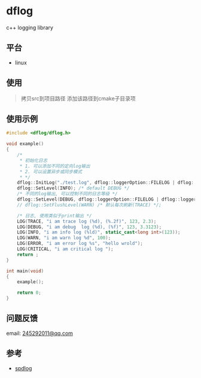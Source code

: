 # dflog
c++ logging library


## 平台
- linux

## 使用
> 拷贝src到项目路径
> 添加该路径到cmake子目录项


## 使用示例
```cpp
#include <dflog/dflog.h>

void example()
{
	/*
	 * 初始化日志
	 * 1. 可以添加不同的定向log输出
	 * 2. 可以设置异步或同步模式
	 * */
	dflog::InitLog("./test.log", dflog::loggerOption::FILELOG | dflog::loggerOption::CONSOLE,dflog::Method::SYNC);
	dflog::SetLevel(INFO); /* default DEBUG */
	/* 不同的log输出, 可以控制不同的日志等级 */
	dflog::SetLevel(DEBUG, dflog::loggerOption::FILELOG | dflog::loggerOption::CONSOLE); /* 默认所有日志等级改动 */;
	// dflog::SetFlushLevel(WARN) /* 默认每次刷新(TRACE) */;

	/* 日志, 使用类似于print输出 */
	LOG(TRACE, "i am trace log (%d), (%.2f)", 123, 2.3);
	LOG(DEBUG, "i am debug  log (%d), (%f)", 123, 3.3123);
	LOG(INFO, "i am info log (%ld)", static_cast<long int>(123));
	LOG(WARN, "i am warn log %d", 100);
	LOG(ERROR, "i am error log %s", "hello wrold");
	LOG(CRITICAL, "i am critical log ");
	return ;
}

int main(void)
{
	example();

	return 0;
}
```

## 问题反馈
email: 245292011@qq.com

## 参考
- [spdlog](https://github.com/gabime/spdlog)
